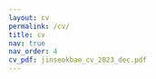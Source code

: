 ```yaml
---
layout: cv
permalink: /cv/
title: cv
nav: true
nav_order: 4
cv_pdf: jinseokbae_cv_2023_dec.pdf
---
```

